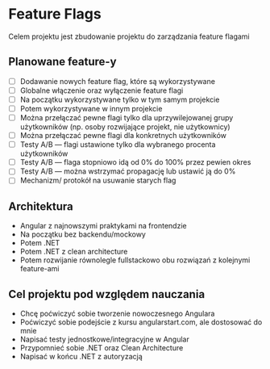 # Feature Flags

Celem projektu jest zbudowanie projektu do zarządzania feature flagami

## Planowane feature-y

- [ ] Dodawanie nowych feature flag, które są wykorzystywane
- [ ] Globalne włączenie oraz wyłączenie feature flagi
- [ ] Na początku wykorzystywane tylko w tym samym projekcie
- [ ] Potem wykorzystywane w innym projekcie
- [ ] Można przełączać pewne flagi tylko dla uprzywilejowanej grupy użytkowników (np. osoby rozwijające projekt, nie użytkownicy)
- [ ] Można przełączać pewne flagi dla konkretnych użytkowników
- [ ] Testy A/B — flagi ustawione tylko dla wybranego procenta użytkowników
- [ ] Testy A/B — flaga stopniowo idą od 0% do 100% przez pewien okres
- [ ] Testy A/B — można wstrzymać propagację lub ustawić ją do 0%
- [ ] Mechanizm/ protokół na usuwanie starych flag

## Architektura

- Angular z najnowszymi praktykami na frontendzie 
- Na początku bez backendu/mockowy
- Potem .NET
- Potem .NET z clean architecture
- Potem rozwijanie równolegle fullstackowo obu rozwiązań z kolejnymi feature-ami

## Cel projektu pod względem nauczania

- Chcę poćwiczyć sobie tworzenie nowoczesnego Angulara
- Poćwiczyć sobie podejście z kursu angularstart.com, ale dostosować do mnie
- Napisać testy jednostkowe/integracyjne w Angular
- Przypomnieć sobie .NET oraz Clean Architecture
- Napisać w końcu .NET z autoryzacją

